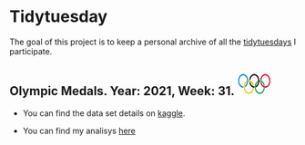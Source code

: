 
<!-- README.md is generated from README.Rmd. Please edit that file -->

# Tidytuesday

<!-- badges: start -->
<!-- badges: end -->

The goal of this project is to keep a personal archive of all the
[tidytuesdays](https://github.com/rfordatascience/tidytuesday) I
participate.

## Olympic Medals. Year: 2021, Week: 31. <img src="fig/Olympic_rings.svg" alt="some text" width=60 height=40>

-   You can find the data set details on
    [kaggle](https://www.kaggle.com/heesoo37/120-years-of-olympic-history-athletes-and-results).

-   You can find my analisys
    [here](https://github.com/talesgomes27/tidytuesday/blob/main/tidytuesday/2021-31/tidytuesday_2021-31.html)
